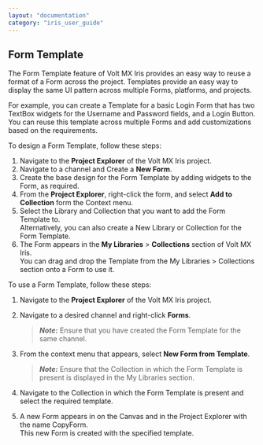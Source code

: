 ```yaml
---
layout: "documentation"
category: "iris_user_guide"
---
```

                          


Form Template
-------------

The Form Template feature of Volt MX Iris provides an easy way to reuse a format of a Form across the project. Templates provide an easy way to display the same UI pattern across multiple Forms, platforms, and projects.

For example, you can create a Template for a basic Login Form that has two TextBox widgets for the Username and Password fields, and a Login Button. You can reuse this template across multiple Forms and add customizations based on the requirements.

To design a Form Template, follow these steps:

1.  Navigate to the **Project Explorer** of the Volt MX Iris project.
2.  Navigate to a channel and Create a **New Form**.
3.  Create the base design for the Form Template by adding widgets to the Form, as required.
4.  From the **Project Explorer**, right-click the form, and select **Add to Collection** form the Context menu.
5.  Select the Library and Collection that you want to add the Form Template to.  
    Alternatively, you can also create a New Library or Collection for the Form Template.
6.  The Form appears in the **My Libraries** > **Collections** section of Volt MX Iris.  
    You can drag and drop the Template from the My Libraries > Collections section onto a Form to use it.

To use a Form Template, follow these steps:

1.  Navigate to the **Project Explorer** of the Volt MX Iris project.
2.  Navigate to a desired channel and right-click **Forms**.
    
    > **_Note:_** Ensure that you have created the Form Template for the same channel.
    
3.  From the context menu that appears, select **New Form from Template**.
    
    > **_Note:_** Ensure that the Collection in which the Form Template is present is displayed in the My Libraries section.
    
4.  Navigate to the Collection in which the Form Template is present and select the required template.
5.  A new Form appears in on the Canvas and in the Project Explorer with the name CopyForm.  
    This new Form is created with the specified template.
